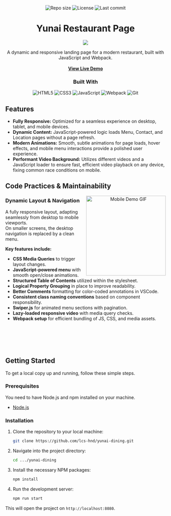 <p align="center">
  <img src="https://img.shields.io/github/repo-size/lcs-hnd/restaurant-page" alt="Repo size"/>
  <img src="https://img.shields.io/github/license/lcs-hnd/restaurant-page" alt="License"/>
  <img src="https://img.shields.io/github/last-commit/lcs-hnd/restaurant-page" alt="Last commit"/>
</p>

<p align="center">
  <a href="https://yunai-dining.netlify.app/">
    </a>

  <h1 align="center">Yunai Restaurant Page</h1>
 
<p align="center">
  <img src='https://github.com/user-attachments/assets/15cb6124-6644-4ee3-8bf0-ecb850deac30'>
</p>

   
   <p align="center">
    A dynamic and responsive landing page for a modern restaurant, built with JavaScript and Webpack.
    <br>
    <br>
     <a align="center" href="https://yunai-dining.netlify.app"><strong>View Live Demo</strong></a>
  </p>
  <h3 align="center">Built With</h3>
  
<p align="center">
  <img src="https://img.shields.io/badge/html5-%23E34F26.svg?style=for-the-badge&logo=html5&logoColor=white" alt="HTML5"/>
  <img src="https://img.shields.io/badge/css3-%231572B6.svg?style=for-the-badge&logo=css3&logoColor=white" alt="CSS3"/>
  <img src="https://img.shields.io/badge/javascript-%23323330.svg?style=for-the-badge&logo=javascript&logoColor=%23F7DF1E" alt="JavaScript"/>
  <img src="https://img.shields.io/badge/webpack-%238DD6F9.svg?style=for-the-badge&logo=webpack&logoColor=black" alt="Webpack"/>
  <img src="https://img.shields.io/badge/Git-E44C30?style=for-the-badge&logo=git&logoColor=white" alt="Git"/>
</p>
  
<h2 align="left">Features</h2>

- **Fully Responsive:** Optimized for a seamless experience on desktop, tablet, and mobile devices.
- **Dynamic Content:** JavaScript-powered logic loads Menu, Contact, and Location pages without a page refresh.
- **Modern Animations:** Smooth, subtle animations for page loads, hover effects, and mobile menu interactions provide a polished user experience.
- **Performant Video Background:** Utilizes different videos and a JavaScript loader to ensure fast, efficient video playback on any device, fixing common race conditions on mobile.



<h2 align="left">Code Practices & Maintainability</h2>

<p align="center">
  <img src="https://github.com/user-attachments/assets/1f9416ed-0de0-4018-ac83-bc015074e137" alt="Mobile Demo GIF" width="250" align="right">
</p>


### <div align="left">Dynamic Layout & Navigation</div>

<p align="left">
  A fully responsive layout, adapting seamlessly from desktop to mobile viewports.  
  <br> On smaller screens, the desktop navigation is replaced by a clean menu.
</p>

**Key features include:**

- **CSS Media Queries** to trigger layout changes.
- **JavaScript-powered menu** with smooth open/close animations.
- **Structured Table of Contents** utilized within the stylesheet.
- **Logical Property Grouping**  in place to improve readability.
- **Better Comments** formatting for color-coded annotations in VSCode.
- **Consistent class naming conventions** based on component responsibility.
- **Swiper.js** for animated menu sections with pagination.
- **Lazy-loaded responsive video** with media query checks.
- **Webpack setup** for efficient bundling of JS, CSS, and media assets.

<br>
<br>
<br>
<br>

## Getting Started

To get a local copy up and running, follow these simple steps.

### Prerequisites

You need to have Node.js and npm installed on your machine.  
* [Node.js](https://nodejs.org/en/)

### Installation

1. Clone the repository to your local machine:
    ```sh
    git clone https://github.com/lcs-hnd/yunai-dining.git
    ```
2. Navigate into the project directory:
    ```sh
    cd .../yunai-dining
    ```
3. Install the necessary NPM packages:
    ```sh
    npm install
    ```
4. Run the development server:
    ```sh
    npm run start
    ```

This will open the project on `http://localhost:8080`.
